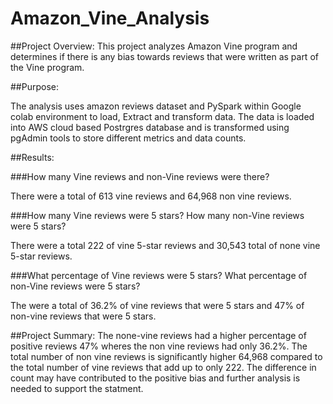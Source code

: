 # Amazon_Vine_Analysis

##Project Overview:
This project analyzes Amazon Vine program and determines if there is any bias towards reviews that were written as part of the Vine program. 



##Purpose:

The analysis uses amazon reviews dataset and PySpark within Google colab environment to load, Extract and transform data. The data is loaded into AWS cloud based Postrgres database
and is transformed using pgAdmin tools to store different metrics and data counts.



##Results: 

###How many Vine reviews and non-Vine reviews were there?

There were a total of 613 vine reviews and 64,968 non vine reviews.


###How many Vine reviews were 5 stars? How many non-Vine reviews were 5 stars?

There were a total 222 of vine 5-star reviews and 30,543 total of none vine 5-star reviews.

###What percentage of Vine reviews were 5 stars? What percentage of non-Vine reviews were 5 stars?

The were a total of 36.2% of vine reviews that were 5 stars and 47% of non-vine reviews that were 5 stars.


##Project Summary:
The none-vine reviews had a higher percentage of positive reviews 47% wheres the non vine reviews had only 36.2%. The total number of non vine reviews is significantly higher 64,968 compared to the total number of vine reviews that add up to only 222. The difference in count may have contributed to the positive bias and further analysis is needed to support the statment.
